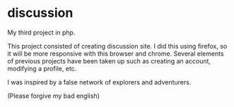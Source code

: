 # discussion
My third project in php.

This project consisted of creating discussion site. 
I did this using firefox, so it will be more responsive with this browser and chrome.
Several elements of previous projects have been taken up such as creating an account, modifying a profile, etc.


I was inspired by a false network of explorers and adventurers.

(Please forgive my bad english)
